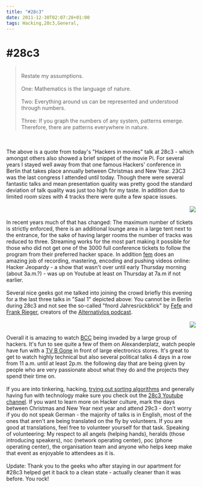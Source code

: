 ```yaml
---
title: "#28c3"
date: 2011-12-30T02:07:28+01:00
tags: Hacking,28c3,General,
---
```


# #28c3


<blockquote><br>Restate my assumptions.                   <br><br>One: Mathematics is the language of 
nature.<br><br>Two: Everything around us can be represented and understood through numbers.<br><br>Three: If you graph 
the numbers of any system, patterns emerge. Therefore, there are patterns everywhere in 
nature.<br></blockquote><br><br>The above is a quote from today's "Hackers in movies" talk at 28c3 - which amongst 
others also showed a brief snippet of the movie Pi. For several years I stayed well away from that one famous Hackers' 
conference in Berlin that takes place annually between Christmas and New Year. 23C3 was the last congress I attended 
until today. Though there were several fantastic talks and mean presentation quality was pretty good the standard 
deviation of talk quality was just too high for my taste. In addition due to limited room sizes with 4 tracks there 
were quite a few space issues.<br><br><img src="http://isabel-drost.de/Bilder/wordpress/28c3.jpg" 
style="float:right"/><br><br>In recent years much of that has changed: The maximum number of tickets is strictly 
enforced, there is an additional lounge area in a large tent next to the entrance, for the sake of having larger rooms 
the number of tracks was reduced to three. Streaming works for the most part making it possible for those who did not 
get one of the 3000 full conference tickets to follow the program from their preferred hacker space. In addition <a 
href="http://fem.tu-ilmenau.de/">fem</a> does an amazing job of recording, mastering, encoding and pushing videos 
online: Hacker Jeopardy - a show that wasn't over until early Thursday morning (about 3a.m.?) - was up on Youtube at 
least on Thursday at 7a.m if not earlier.<br><br>Several nice geeks got me talked into joining the crowd briefly this 
evening for a the last three talks in "Saal 1" depicted above: You cannot be in Berlin during 28c3 and not see the 
so-called "fnord Jahresrückblick" by <a href="http://blog.fefe.de">Fefe</a> and <a 
href="http://frank.geekheim.de/">Frank Rieger</a>, creators of the <a href="http://alternativlos.org/">Alternativlos 
podcast</a>. <br><br><img src="http://isabel-drost.de/Bilder/wordpress/28c3wanne.jpg" 
style="float:right"/><br><br>Overall it is amazing to watch <a href="http://www.bcc-berlin.de/">BCC</a> being invaded 
by a large group of hackers. It's fun to see quite a few of them on Alexanderplatz, watch people have fun with a <a 
href="http://www.tvbgone.com/cfe_tvbg_main.php">TV B Gone</a> in front of large electronics stores. It's great to get 
to watch highly technical but also several political talks 4 days in a row from 11 a.m. until at least 2p.m. the 
following day that are being given by people who are very passionate about what they do and the projects they spend 
their time on.<br><br>If you are into tinkering, hacking, <a href="http://blog.xkcd.com/2007/11/19/growing-up/">trying 
out sorting algorithms</a> and generally having fun with technology make sure you check out the <a 
href="http://youtube.com/28c3">28c3 Youtube channel</a>. If you want to learn more on Hacker culture, mark the days 
between Christmas and New Year next year and attend 29c3 - don't worry if you do not speak German - the majority of 
talks is in English, most of the ones that aren't are being translated on the fly by volunteers. If you are good at 
translations, feel free to volunteer yourself for that task. Speaking of volunteering: My respect to all angels 
(helping hands), heralds (those introducing speakers), noc (network operating center), poc (phone operating center), 
the organisation team and anyone who helps keep make that event as enjoyable to attendees as it is.<br><br>Update: 
Thank you to the geeks who after staying in our apartment for #28c3 helped get it back to a clean state - actually 
cleaner than it was before. You rock!
